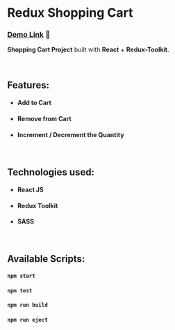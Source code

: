 # Redux Shopping Cart

### [Demo Link]( https://kavinkanakaraj.github.io/shopping-cart-react-redux/) 🔗

**Shopping Cart Project** built with **React** + **Redux-Toolkit**.

<br/>

## Features:

- #### Add to Cart
- #### Remove from Cart
- #### Increment / Decrement the Quantity

<br/>

## Technologies used:

- #### **React JS**
- #### **Redux Toolkit**
- #### **SASS**

<br/>


## Available Scripts:

#### `npm start`

#### `npm test`

#### `npm run build`

#### `npm run eject`
